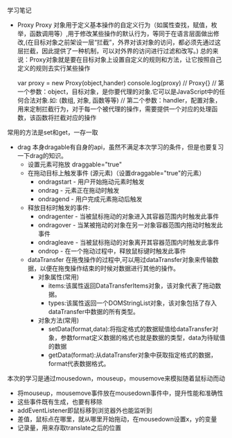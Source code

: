 学习笔记

* Proxy
Proxy 对象用于定义基本操作的自定义行为（如属性查找，赋值，枚举，函数调用等）,用于修改某些操作的默认行为，等同于在语言层面做出修改,(在目标对象之前架设一层“拦截”，外界对该对象的访问，都必须先通过这层拦截，因此提供了一种机制，可以对外界的访问进行过滤和改写。)
总的来说：Proxy对象就是要在目标对象上设置自定义的规则和方法，让它按照自己定义的规则去实行某些操作 

    var proxy = new Proxy(object,hander)
    console.log(proxy) // Proxy{}
    // 第一个参数：object，目标对象，是你要代理的对象.它可以是JavaScript中的任何合法对象.如: (数组, 对象, 函数等等)
    // 第二个参数：handler，配置对象，用来定制拦截行为，对于每一个被代理的操作，需要提供一个对应的处理函数，该函数将拦截对应的操作

常用的方法是set和get，一存一取

* drag
本身dragable有自身的api，虽然不满足本次学习的条件，但是也要复习一下drag的知识。
  * 设置元素可拖放 draggable="true"
  * 在拖动目标上触发事件 (源元素)（设置draggable="true"的元素）
    * ondragstart - 用户开始拖动元素时触发
    * ondrag - 元素正在拖动时触发
    * ondragend - 用户完成元素拖动后触发
  * 释放目标时触发的事件:
    * ondragenter - 当被鼠标拖动的对象进入其容器范围内时触发此事件
    * ondragover - 当某被拖动的对象在另一对象容器范围内拖动时触发此事件
    * ondragleave - 当被鼠标拖动的对象离开其容器范围内时触发此事件
    * ondrop - 在一个拖动过程中，释放鼠标键时触发此事件
  * dataTransfer 在拖曳操作的过程中,可以用过dataTransfer对象来传输数据，以便在拖曳操作结束的时候对数据进行其他的操作。
    * 对象属性(常用)
      * items:该属性返回DataTransferItems对象，该对象代表了拖动数据。
      * types:该属性返回一个DOMStringList对象，该对象包括了存入dataTransfer中数据的所有类型。
    * 对象方法(常用)
      * setData(format,data):将指定格式的数据赋值给dataTransfer对象，参数format定义数据的格式也就是数据的类型，data为待赋值的数据
      * getData(format):从dataTransfer对象中获取指定格式的数据，format代表数据格式。

本次的学习是通过mousedown，mouseup，mousemove来模拟随着鼠标动而动
  * 将mouseup，mousemove事件放在mousedown事件中，提升性能和准确性
  * 这些事件既有生成，也要有移除
  * addEventListener即鼠标移到浏览器外也能监听到
  * 差值，鼠标点在哪里，就从哪里开始拖动，在mousedown设置x，y的变量
  * 记录量，用来存取translate之后的位置
